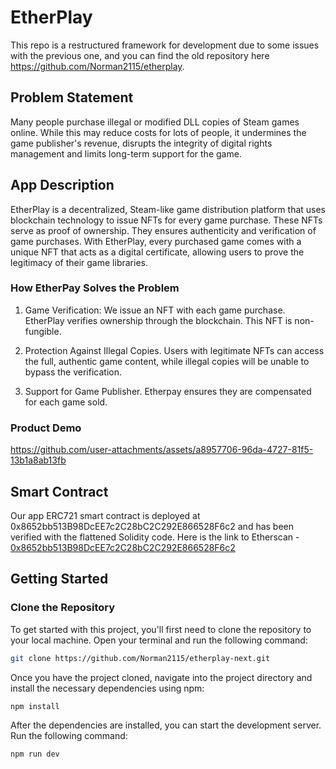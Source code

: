 # EtherPlay
This repo is a restructured framework for development due to some issues with the previous one, and you can find the old repository here https://github.com/Norman2115/etherplay.

## Problem Statement
Many people purchase illegal or modified DLL copies of Steam games online. While this may reduce costs for lots of people, it undermines the game publisher's revenue, disrupts the integrity of digital rights management and limits long-term support for the game.

## App Description
EtherPlay is a decentralized, Steam-like game distribution platform that uses blockchain technology to issue NFTs for every game purchase. These NFTs serve as proof of ownership. They ensures authenticity and verification of game purchases. With EtherPlay, every purchased game comes with a unique NFT that acts as a digital certificate, allowing users to prove the legitimacy of their game libraries.

### How EtherPay Solves the Problem
1. Game Verification: We issue an NFT with each game purchase. EtherPlay verifies ownership through the blockchain. This NFT is non-fungible.

2. Protection Against Illegal Copies. Users with legitimate NFTs can access the full, authentic game content, while illegal copies will be unable to bypass the verification.

3. Support for Game Publisher. Etherpay ensures they are compensated for each game sold.

### Product Demo
https://github.com/user-attachments/assets/a8957706-96da-4727-81f5-13b1a8ab13fb

## Smart Contract
Our app ERC721 smart contract is deployed at 0x8652bb513B98DcEE7c2C28bC2C292E866528F6c2 and has been verified with the flattened Solidity code.
Here is the link to Etherscan - [0x8652bb513B98DcEE7c2C28bC2C292E866528F6c2](https://sepolia.etherscan.io/address/0x8652bb513b98dcee7c2c28bc2c292e866528f6c2)

## Getting Started
### Clone the Repository
To get started with this project, you'll first need to clone the repository to your local machine. Open your terminal and run the following command:

```bash
git clone https://github.com/Norman2115/etherplay-next.git
```

Once you have the project cloned, navigate into the project directory and install the necessary dependencies using npm:

```bash
npm install
```

After the dependencies are installed, you can start the development server. Run the following command:

```bash
npm run dev
```
